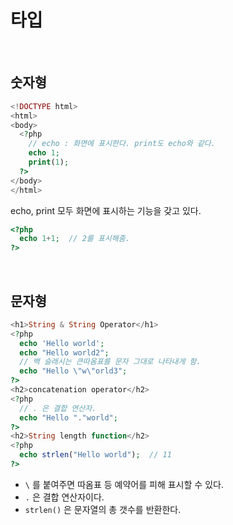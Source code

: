 # 타입

<br/>

## 숫자형

```php
<!DOCTYPE html>
<html>
<body>
  <?php
    // echo : 화면에 표시한다. print도 echo와 같다.
    echo 1;
    print(1);
  ?>
</body>
</html>
```

echo, print 모두 화면에 표시하는 기능을 갖고 있다.

```php
<?php  
  echo 1+1;  // 2를 표시해줌.
?>
```

<br/>

## 문자형

```php
<h1>String & String Operator</h1>
<?php
  echo 'Hello world';
  echo "Hello world2";
  // 백 슬래시는 큰따옴표를 문자 그대로 나타내게 함.
  echo "Hello \"w\"orld3";
?>
<h2>concatenation operator</h2>
<?php
  // . 은 결합 연산자.
  echo "Hello "."world";
?>
<h2>String length function</h2>
<?php
  echo strlen("Hello world");  // 11
?>
```

- `\` 를 붙여주면 따옴표 등 예약어를 피해 표시할 수 있다.
- `.` 은 결합 연산자이다.
- `strlen()` 은 문자열의 총 갯수를 반환한다.